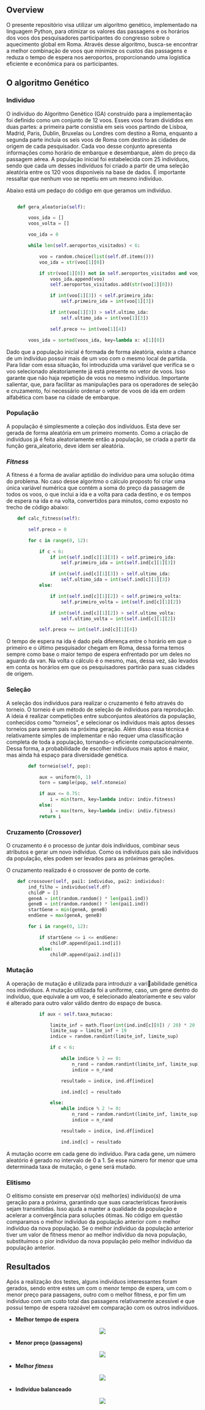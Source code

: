 ## Overview

O presente repositório visa utilizar um algoritmo genético, implementado na linguagem Python, para otimizar os valores das passagens e os horários dos voos dos pesquisadores participantes do congresso sobre o aquecimento global em Roma. Através desse algoritmo, busca-se encontrar a melhor combinação de voos que
minimize os custos das passagens e reduza o tempo de espera nos aeroportos, proporcionando uma logística eficiente e econômica para os participantes.

## O algoritmo Genético 

### Individuo

O indivíduo do Algoritmo Genético (GA) construído para a implementação foi definido como um conjunto de 12 voos. Esses voos foram divididos em duas partes: a primeira parte consistia em seis voos partindo de Lisboa, Madrid, Paris, Dublin, Bruxelas ou Londres com destino a Roma, enquanto
a segunda parte incluía os seis voos de Roma com destino às cidades de origem de cada pesquisador. Cada voo desse conjunto apresenta informações como horário de embarque e desembarque, além do preço da passagem aérea. A população inicial foi estabelecida com 25 indivíduos,
sendo que cada um desses indivíduos foi criado a partir de uma seleção aleatória entre os 120 voos disponíveis na base de dados. É importante ressaltar que nenhum voo se repetiu em um mesmo indivíduo.

Abaixo está um pedaço do código em que geramos um indivíduo.

```python

    def gera_aleatorio(self):

        voos_ida = []
        voos_volta = []

        voo_ida = 0

        while len(self.aeroportos_visitados) < 6:

            voo = random.choice(list(self.df.items()))
            voo_ida = str(voo[1][0])

            if str(voo[1][0]) not in self.aeroportos_visitados and voo_ida != 'FCO':
                voos_ida.append(voo)
                self.aeroportos_visitados.add(str(voo[1][0]))

                if int(voo[1][3]) < self.primeiro_ida:
                    self.primeiro_ida = int(voo[1][3])

                if int(voo[1][3]) > self.ultimo_ida:
                    self.ultimo_ida = int(voo[1][3])

                self.preco += int(voo[1][4])

        voos_ida = sorted(voos_ida, key=lambda x: x[1][0])

```
Dado que a população inicial é formada de forma aleatória, existe a chance de um indivíduo possuir mais de um voo com o mesmo local de partida. Para lidar com essa situação, foi introduzida uma variável que verifica se o voo selecionado aleatoriamente já está presente no vetor de voos. Isso garante
que não haja repetição de voos no mesmo indivíduo. Importante salientar, que, para facilitar as manipulações para os operadores de seleção e cruzamento, foi necessário ordenar o vetor de voos de ida em ordem alfabética com base na cidade de embarque.

### População 

A população é simplesmente a coleção dos indivíduos. Esta deve ser gerada de forma aleatória em um primeiro momento. Como a criação de indivíduos já é feita aleatoriamente então a população, se criada a partir da função gera_aleatorio, deve idem ser aleatória.

### *Fitness*

A fitness é a forma de avaliar aptidão do indivíduo para uma solução ótima do problema. No caso desse algoritmo o cálculo proposto foi criar uma única variável numérica que contém a soma do preço da passagem de todos os voos, o que inclui a ida e a volta para cada destino, e os tempos de espera na ida e
na volta, convertidos para minutos, como exposto no trecho de código abaixo:

```python
    def calc_fitness(self):

        self.preco = 0

        for c in range(0, 12):

            if c < 6:
                if int(self.ind[c][1][3]) < self.primeiro_ida:
                    self.primeiro_ida = int(self.ind[c][1][3])

                if int(self.ind[c][1][3]) > self.ultimo_ida:
                    self.ultimo_ida = int(self.ind[c][1][3])
            else:

                if int(self.ind[c][1][2]) < self.primeiro_volta:
                    self.primeiro_volta = int(self.ind[c][1][2])

                if int(self.ind[c][1][2]) > self.ultimo_volta:
                    self.ultimo_volta = int(self.ind[c][1][2])

            self.preco += int(self.ind[c][1][4])
```
O tempo de espera na ida é dado pela diferença entre o horário em que o primeiro e o último pesquisador chegam em Roma, dessa forma temos sempre como base o maior tempo de espera enfrentado por um deles no aguardo da van. Na volta o cálculo é o mesmo, mas, dessa vez, são levados em conta os
horários em que os pesquisadores partirão para suas cidades de origem.

### Seleção

A seleção dos indivíduos para realizar o cruzamento é feito através do torneio. O torneio é um método de seleção de indivíduos para reprodução. A ideia é realizar competições entre subconjuntos aleatórios da população, conhecidos como "torneios", e selecionar os indivíduos mais aptos desses torneios para serem pais na próxima geração.
Além disso essa técnica é relativamente simples de implementar e não requer uma classificação completa de toda a população, tornando-o eficiente computacionalmente. Dessa forma, a probabilidade de escolher indivíduos mais aptos é maior, mas ainda há espaço para diversidade genética.

```python
        def torneio(self, pop):

            aux = uniform(0, 1)
            torn = sample(pop, self.ntoneio)

            if aux <= 0.75:
                i = min(torn, key=lambda indiv: indiv.fitness)
            else:
                i = max(torn, key=lambda indiv: indiv.fitness)
            return i
```
### Cruzamento (*Crossover*)

O cruzamento é o processo de juntar dois indivíduos, combinar seus atributos e gerar um novo indivíduo. Como os indivíduos pais são indivíduos da população, eles podem ser levados para as próximas gerações.

O cruzamento realizado é o crossover de ponto de corte.

```python
    def crossover(self, pai1: individuo, pai2: individuo):
        ind_filho = individuo(self.df)
        childP = []
        geneA = int(random.random() * len(pai1.ind))
        geneB = int(random.random() * len(pai1.ind))
        startGene = min(geneA, geneB)
        endGene = max(geneA, geneB)

        for i in range(0, 12):

            if startGene <= i <= endGene:
                childP.append(pai1.ind[i])
            else:
                childP.append(pai2.ind[i])
```

### Mutação

A operação de mutação é utilizada para introduzir a variabilidade genética nos indivíduos. A mutação utilizada foi a uniforme, caso, um gene dentro do indivíduo, que equivale a um voo, é selecionado aleatoriamente e seu valor é alterado para outro valor válido dentro do espaço de busca.

```python
            if aux < self.taxa_mutacao:

                limite_inf = math.floor(int(ind.ind[c][0]) / 20) * 20
                limite_sup = limite_inf + 19
                indice = random.randint(limite_inf, limite_sup)

                if c < 6:

                    while indice % 2 == 0:
                        n_rand = random.randint(limite_inf, limite_sup)
                        indice = n_rand

                    resultado = indice, ind.df[indice]

                    ind.ind[c] = resultado

                else:
                    while indice % 2 != 0:
                        n_rand = random.randint(limite_inf, limite_sup)
                        indice = n_rand

                    resultado = indice, ind.df[indice]

                    ind.ind[c] = resultado
```
A mutação ocorre em cada gene do indivíduo. Para cada gene, um número aleatório é gerado no intervalo de 0 a 1. Se esse número for menor que uma determinada taxa de mutação, o gene será mutado.

### Elitismo

O elitismo consiste em preservar o(s) melhor(es) indivíduo(s) de uma geração para a próxima, garantindo que suas características favoráveis sejam transmitidas. Isso ajuda a manter a qualidade da população e acelerar a convergência para soluções ótimas. No código em questão
comparamos o melhor indivíduo da população anterior com o melhor indivíduo da nova população. Se o melhor indivíduo da população anterior tiver um valor de fitness menor ao melhor indivíduo da nova população, substituímos o pior indivíduo da nova população pelo melhor
indivíduo da população anterior.


## Resultados

Após a realização dos testes, alguns indivíduos interessantes foram gerados, sendo entre estes um com o menor tempo de espera, um com o menor preço para passagens, outro com o melhor fitness, e por fim um indivíduo com um custo total das passagens relativamente acessível e
que possui tempo de espera razoável em comparação com os outros indivíduos.

* <strong>Melhor tempo de espera</strong>

<div align="center">
<img src="https://github.com/thiagcarvalho/OtimizadorHorariosVoos-GA/assets/46302988/12582d4b-487e-4980-95e2-d9b2b6dda10a.png" />
</div>

* <strong>Menor preço (passagens) </strong>

<div align="center">
<img src="https://github.com/thiagcarvalho/OtimizadorHorariosVoos-GA/assets/46302988/70360077-256b-496f-8a46-b0a8cd7bdc50.png" />
</div>

* <strong>Melhor *fitness*</strong>

<div align="center">
<img src="https://github.com/thiagcarvalho/OtimizadorHorariosVoos-GA/assets/46302988/ef111510-0439-4f0d-aaa5-edf294195946.png" />
</div>

* <strong>Indivíduo balanceado</strong>

<div align="center">
<img src="https://github.com/thiagcarvalho/OtimizadorHorariosVoos-GA/assets/46302988/24432d28-cbc8-44c3-82f9-05980b3d76a8.png" />
</div>











